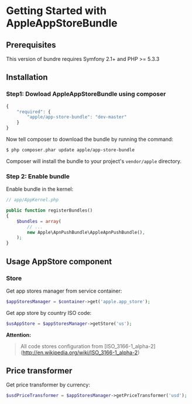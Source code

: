 Getting Started with AppleAppStoreBundle
========================================

## Prerequisites

This version of bundre requires Symfony 2.1+ and PHP >= 5.3.3

## Installation

### Step1: Dowload AppleAppStoreBundle using composer

```js
{
    "required": {
        "apple/app-store-bundle": "dev-master"
    }
}
```

Now tell composer to download the bundle by running the command:

```bash
$ php composer.phar update apple/app-store-bundle
```

Composer will install the bundle to your project's `vendor/apple` directory.

### Step 2: Enable bundle

Enable bundle in the kernel:

```php
// app/AppKernel.php

public function registerBundles()
{
    $bundles = array(
        // ...
        new Apple\ApnPushBundle\AppleApnPushBundle(),
    );
}
```

## Usage AppStore component

### Store
Get app stores manager from service container:

```php
$appStoresManager = $container->get('apple.app_store');
```

Get app store by country ISO code:

```php
$usAppStore = $appStoresManager->getStore('us');
```

**Attention:**
> All code stores configuration from [ISO_3166-1_alpha-2] (http://en.wikipedia.org/wiki/ISO_3166-1_alpha-2)

## Price transformer

Get price transformer by currency:

```php
$usdPriceTransformer = $appStoresManager->getPriceTransformer('usd');
```
